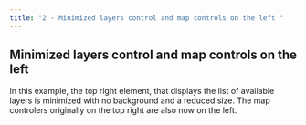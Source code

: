 ```yaml
---
title: "2 - Minimized layers control and map controls on the left "
---
```


## Minimized layers control and map controls on the left
In this example, the top right element, that displays the list of available layers is minimized with no background and a reduced size. The map controlers originally on the top right are also now on the left.
